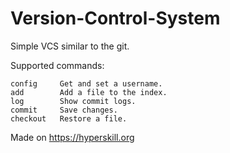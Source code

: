 # Version-Control-System  
Simple VCS similar to the git.  

Supported commands:  
```
config     Get and set a username.  
add        Add a file to the index.  
log        Show commit logs.  
commit     Save changes.  
checkout   Restore a file.  
```
Made on https://hyperskill.org
